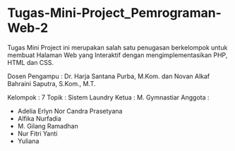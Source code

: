 # Tugas-Mini-Project_Pemrograman-Web-2
Tugas Mini Project ini merupakan salah satu penugasan berkelompok untuk membuat Halaman Web yang Interaktif dengan mengimplementasikan PHP, HTML dan CSS. 

Dosen Pengampu : Dr. Harja Santana Purba, M.Kom. dan Novan Alkaf Bahraini Saputra, S.Kom., M.T.

Kelompok : 7
Topik : Sistem Laundry
Ketua : M. Gymnastiar
Anggota :
- Adelia Erlyn Nor Candra Prasetyana
- Alfika Nurfadia
- M. Gilang Ramadhan
- Nur Fitri Yanti
- Yuliana
